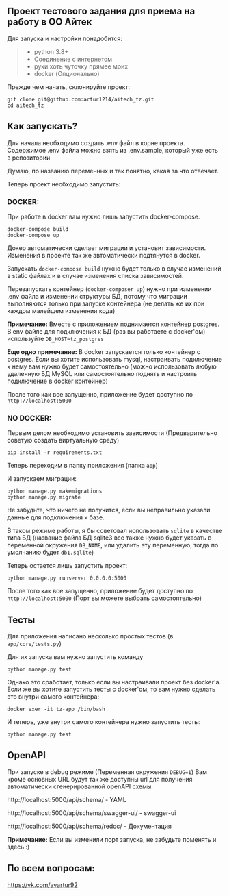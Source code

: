 ## Проект тестового задания для приема на работу в ОО Айтек
Для запуска и настройки понадобится:

> - python 3.8+
> - Соединение с интернетом
> - руки хоть чуточку прямее моих
> - docker (Опционально)

Прежде чем начать, склонируйте проект:
```shell
git clone git@github.com:artur1214/aitech_tz.git
cd aitech_tz
```

## Как запускать?
Для начала необходимо создать .env файл в корне проекта. 
Содержимое .env файла можно взять из .env.sample, который уже есть в репозитории

Думаю, по названию переменных и так понятно, какая за что отвечает.


Теперь проект необходимо запустить:
### DOCKER:
При работе в docker вам нужно лишь запустить docker-compose.
```shell
docker-compose build
docker-compose up
```
Докер автоматически сделает миграции и установит зависимости.
Изменения в проекте так же автоматически подтянутся в docker.

Запускать `docker-compose build` нужно будет только в случае изменений в static
файлах и в случае изменения списка зависимостей.

Перезапускать контейнер (`docker-composer up`) нужно при изменении .env файла и изменении структуры БД,
потому что миграции выполняются только при запуске контейнера (не делать же их при каждом
малейшем изменении кода)

**Примечание:** Вместе с приложением поднимается контейнер postgres. В env файле
для подключения к БД (раз вы работаете с docker'ом) используйте
`DB_HOST=tz_postgres`

**Еще одно примечание:** В docker запускается только контейнер с postgres.
Если вы хотите использовать mysql, настраивать подключение к нему вам нужно будет самостоятельно 
(можно использовать любую удаленную БД MySQL или самостоятельно поднять и настроить подключение в docker контейнер)

После того как все запущенно, приложение будет доступно по 
`http://localhost:5000`

### NO DOCKER:
Первым делом необходимо установить зависимости 
(Предварительно советую создать виртуальную среду)

```shell
pip install -r requirements.txt
```
Теперь переходим в папку приложения (папка `app`)

И запускаем миграции:
```shell
python manage.py makemigrations
python manage.py migrate
```

Не забудьте, что ничего не получится, если вы неправильно указали данные для
подключения к базе. 

В таком режиме работы, я бы советовал использовать `sqlite` в качестве типа БД
(название файла БД sqlite3 все также нужно будет указать в переменной окружения `DB_NAME`, или удалить эту переменную, тогда по умолчанию будет `db1.sqlite`)

Теперь остается лишь запустить проект:

```shell
python manage.py runserver 0.0.0.0:5000
``` 
После того как все запущенно, приложение будет доступно по 
`http://localhost:5000`
(Порт вы можете выбрать самостоятельно)

## Тесты

Для приложения написано несколько простых тестов (в `app/core/tests.py`) 

Для их запуска вам нужно запустить команду 
```shell
python manage.py test
```
Однако это сработает, только если вы настраивали проект без docker'a. Если же
вы хотите запустить тесты с docker'ом, то вам нужно сделать это внутри самого контейнера:

```shell
docker exer -it tz-app /bin/bash
```
И теперь, уже внутри самого контейнера нужно запустить тесты:
```shell
python manage.py test
```

## OpenAPI

При запуске в debug режиме (Переменная окружения `DEBUG=1`) Вам кроме основных URL
будут так же доступны url для получения автоматически сгенерированной openAPI схемы.

 http://localhost:5000/api/schema/ - YAML 

 http://localhost:5000/api/schema/swagger-ui/ - swagger-ui

http://localhost:5000/api/schema/redoc/ - Документация

**Примечание:** Если вы изменили порт запуска, не забудьте поменять и здесь :)

## По всем вопросам:
https://vk.com/avartur92
